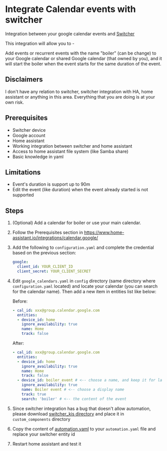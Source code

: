 # Integrate Calendar events with switcher
Integration between your google calendar events and [Switcher](https://www.home-assistant.io/integrations/switcher_kis/)

This integration will allow you to - 

Add events or recurrent events with the name "boiler" (can be change) to your Google calendar or shared Google calendar (that owned by you), and it will start the boiler when the event starts for the same duration of the event.

## Disclaimers
I don't have any relation to switcher, switcher integration with HA, home assistant or anything in this area.
Everything that you are doing is at your own risk.

## Prerequisites
* Switcher device
* Google account
* Home assistant
* Working integration between switcher and home assistant
* Access to home assistant file system (like Samba share)
* Basic knowledge in yaml

## Limitations
* Event's duration is support up to 90m
* Edit the event (like duration) when the event already started is not supported

## Steps
1. (Optional) Add a calendar for boiler or use your main calendar. 
2. Follow the Prerequisites section in https://www.home-assistant.io/integrations/calendar.google/
3. Add the following to `configuration.yaml` and complete the credential based on the previous section:
    ```yaml
    google:
      client_id: YOUR_CLIENT_ID
      client_secret: YOUR_CLIENT_SECRET
    ```
4. Edit `google_calendars.yaml` in `config` directory (same directory where `configuration.yaml` located) and locate your calendar (you can search for the calendar name). Then add a new item in entities list like below:

    Before:
    ```yaml
    - cal_id: xxx@group.calendar.google.com
      entities:
      - device_id: home 
        ignore_availability: true
        name: Home
        track: false
    ```
    After:
    ```yaml
    - cal_id: xxx@group.calendar.google.com
      entities:
      - device_id: home
        ignore_availability: true
        name: Home
        track: false
      - device_id: boiler_event # <-- choose a name, and keep it for later
        ignore_availability: true
        name: Boiler event # <-- choose a display name 
        track: true
        search: 'boiler' # <-- the content of the event
    ```
5. Since switcher integration has a bug that doesn't allow automation, please download [switcher_kis directory](switcher_kis) and place it in `custom_components` directory
6. Copy the content of [automation.yaml](automation.yaml) to your `automation.yaml` file and replace your switcher entity id
7. Restart home assistant and test it